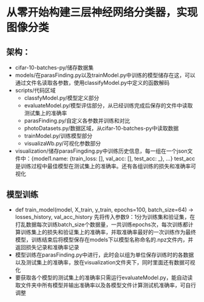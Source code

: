 # 从零开始构建三层神经网络分类器，实现图像分类
## 架构：
- cifar-10-batches-py/储存数据集
- models/在parasFinding.py以及trainModel.py中训练的模型储存在这，可以通过文件名读取各参数，使用classifyModel.py中定义的函数解码
- scripts/代码区域
  - classfyModel.py/模型定义部分
  - evaluateModel.py/模型评估部分，从已经训练完成后保存的文件中读取测试集上的准确率
  - parasFinding.py/自定义各参数并训练和对比
  - photoDatasets.py/数据区域，从cifar-10-batches-py中读取数据
  - trainModel.py/训练模型部分
  - visualizaWb.py/可视化参数部分
- visualization/储存parasFingding.py中训练历史信息，每一组在一个json文件中：{model1.name: {train_loss: [], val_acc: [], test_acc: _}, ...} test_acc是训练过程中最佳模型在测试集上的准确率。还有各组训练的损失和准确率可视化

## 模型训练
- def train_model(model, X_train, y_train, epochs=100, batch_size=64) -> losses_history, val_acc_history
  先将传入参数9：1分为训练集和验证集，在打乱数据每次训练batch_size个数据量，一共训练epochs次，每次训练都计算训练集上的损失和验证集上的准确率，并取准确率最好的一次训练作为最终模型，训练结束后将模型保存在models下以模型名称命名的.npz文件内，并返回损失记录和准确率记录
- 模型训练在parasFinding.py中进行，此时会以组为单位保存训练时的各数据以及测试集上的准确率，放在visualization文件夹下，同时里面还有数据可视化
- 要获取各个模型的测试集上的准确率只需运行evaluateModel.py，能自动读取文件夹中所有模型并输出准确率以及各模型文件计算测试机准确率，可自行调整

    
  
